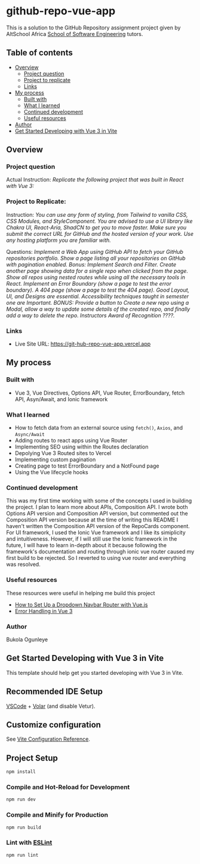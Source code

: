 # github-repo-vue-app

This is a solution to the GitHub Repository assignment project given by AltSchool Africa [School of Software Engineering](https://altschoolafrica.com/schools/engineering) tutors.

## Table of contents

- [Overview](#overview)
  - [Project question](#actual-project-instruction)
  - [Project to replicate](#replicated-project-instruction)
  - [Links](#links)
- [My process](#my-process)
  - [Built with](#built-with)
  - [What I learned](#what-i-learned)
  - [Continued development](#continued-development)
  - [Useful resources](#useful-resources)
- [Author](#author)
- [Get Started Developing with Vue 3 in Vite](#Get-Started-Developing-with-Vue-3-in-Vite)

## Overview

### Project question

Actual Instruction:
_Replicate the following project that was built in React with Vue 3:_

### Project to Replicate:

Instruction:
_You can use any form of styling, from Tailwind to vanilla CSS, CSS Modules, and StyleComponent. You are advised to use a UI library like Chakra UI, React-Aria, ShadCN to get you to move faster. Make sure you submit the correct URL for GitHub and the hosted version of your work. Use any hosting platform you are familiar with._

Questions:
_Implement a Web App using GitHub API to fetch your GitHub repositories portfolio. Show a page listing all your repositories on GitHub with pagination enabled. Bonus: Implement Search and Filter. Create another page showing data for a single repo when clicked from the page. Show all repos using nested routes while using all the necessary tools in React. Implement an Error Boundary (show a page to test the error boundary). A 404 page (show a page to test the 404 page). Good Layout, UI, and Designs are essential. Accessibility techniques taught in semester one are Important. BONUS: Provide a button to Create a new repo using a Modal, allow a way to update some details of the created repo, and finally add a way to delete the repo. Instructors Award of Recognition ????._

### Links

- Live Site URL: https://git-hub-repo-vue-app.vercel.app

## My process

### Built with

- Vue 3, Vue Directives, Options API, Vue Router, ErrorBoundary, fetch API, Asyn/Await, and Ionic framework

### What I learned

- How to fetch data from an external source using `fetch()`, `Axios`, and `Async/Await`
- Adding routes to react apps using Vue Router
- Implementing SEO using within the Routes declaration
- Depolying Vue 3 Routed sites to Vercel
- Implementing custom pagination
- Creating page to test ErrorBoundary and a NotFound page
- Using the Vue lifecycle hooks

### Continued development

This was my first time working with some of the concepts I used in building the project. I plan to learn more about APIs, Composition API. I wrote both Options API version and Composition API version, but commented out the Composition API version because at the time of writing this README I haven't written the Composition API version of the RepoCards component.
For UI framework, I used the Ionic Vue framework and I like its simiplicity and intuitiveness. However, if I will still use the Ionic framework in the future, I will have to learn in-depth about it because following the framework's documentation and routing through ionic vue router caused my first build to be rejected. So I reverted to using vue router and everything was resolved.

### Useful resources

These resources were useful in helping me build this project

- [How to Set Up a Dropdown Navbar Router with Vue.js](https://richard-taujenis.medium.com/how-to-set-up-a-dropdown-navbar-router-with-vuejs-6e0ef48625f6)
- [Error Handling in Vue 3](https://enterprisevue.dev/blog/error-handling-in-vue-3/)

### Author

Bukola Ogunleye

## Get Started Developing with Vue 3 in Vite

This template should help get you started developing with Vue 3 in Vite.

## Recommended IDE Setup

[VSCode](https://code.visualstudio.com/) + [Volar](https://marketplace.visualstudio.com/items?itemName=Vue.volar) (and disable Vetur).

## Customize configuration

See [Vite Configuration Reference](https://vitejs.dev/config/).

## Project Setup

```sh
npm install
```

### Compile and Hot-Reload for Development

```sh
npm run dev
```

### Compile and Minify for Production

```sh
npm run build
```

### Lint with [ESLint](https://eslint.org/)

```sh
npm run lint
```
